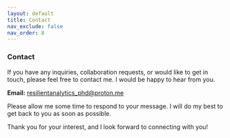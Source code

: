 ```yaml
---
layout: default
title: Contact
nav_exclude: false
nav_order: 8
---
```


### Contact

If you have any inquiries, collaboration requests, or would like to get in touch, please feel free to contact me. I would be happy to hear from you.

**Email:** resilientanalytics_phd@proton.me

Please allow me some time to respond to your message. I will do my best to get back to you as soon as possible.

Thank you for your interest, and I look forward to connecting with you!

